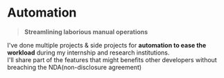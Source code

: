 # Automation
> **Streamlining laborious manual operations**

I've done multiple projects & side projects for **automation to ease the workload** during my internship and research institutions.  
I'll share part of the features that might benefits other developers without breaching the NDA(non-disclosure agreement)
